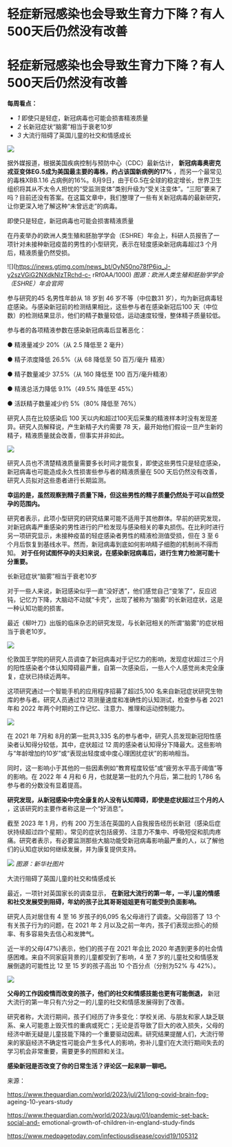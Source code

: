 # 轻症新冠感染也会导致生育力下降？有人500天后仍然没有改善

# 轻症新冠感染也会导致生育力下降？有人500天后仍然没有改善

**每周看点：**

  * _1_ 即使只是轻症，新冠病毒也可能会损害精液质量
  * _2_ 长新冠症状“脑雾”相当于衰老10岁
  * _3_ 大流行阻碍了英国儿童的社交和情感成长

![](https://inews.gtimg.com/news_bt/OVdBmDb4RUEqO7HjYy8WmqmBBr3DJaobm7MPz8KrL42vkAA/1000)

据外媒报道，根据美国疾病控制与预防中心（CDC）最新估计， **新冠病毒奥密克戎亚变体EG.5成为美国最主要的毒株，约占该国新病例的17%**
，而另一个最常见的毒株XBB.1.16
占病例的16%。8月9日，由于EG.5在全球的稳定增长，世界卫生组织将其从不太令人担忧的“受监测变体”类别升级为“受关注变体”。“三阳”要来了吗？目前还没有答案。在这篇文章中，我们整理了一些有关新冠病毒的最新研究，让你更深入地了解这种“未曾远走”的病毒。

即使只是轻症，新冠病毒也可能会损害精液质量

在丹麦举办的欧洲人类生殖和胚胎学学会（ESHRE）年会上，科研人员报告了一项针对未接种新冠疫苗的男性的小型研究，表示在轻度感染新冠病毒超过3
个月后，精液质量仍然受损。

![](https://inews.gtimg.com/news_bt/OyN50no78fP6iq_J-y2szVGiG2NXdkNlzTRchd-c-
rRf0AA/1000) _图源：欧洲人类生殖和胚胎学学会（ESHRE）年会官网_

参与研究的45 名男性年龄从 18 岁到 46 岁不等（中位数31 岁），均为新冠病毒轻症感染。与感染新冠前的检测结果相比，这些参与者在感染新冠后100
天（中位数）的检测结果显示，他们的精子数量较低，运动速度较慢，整体精子质量较低。

参与者的各项精液参数在感染新冠病毒后显著恶化：

● 精液量减少 20%（从 2.5 降低至 2 毫升）

● 精子浓度降低 26.5%（从 68 降低至 50 百万/毫升 精液）

● 精子数量减少 37.5%（从 160 降低至 100 百万/毫升精液）

● 精液总活力降低 9.1%（49.5% 降低至 45%）

● 活跃精子数量减少约 5%（80% 降低至 76%）

研究人员在比较感染后 100 天以内和超过100天后采集的精液样本时没有发现差异。研究人员解释说，产生新精子大约需要 78
天，最开始他们假设一旦产生新的精子，精液质量就会改善，但事实并非如此。

![](https://inews.gtimg.com/newsapp_bt/0/15816202028/1000)

研究人员也不清楚精液质量需要多长时间才能恢复，即使这些男性只是轻症感染，新冠病毒也可能造成永久性损害些参与者的精液质量在 500
天后仍然没有改善，研究人员拟对这些患者进行长期监测。

**幸运的是，虽然观察到精子质量下降，但这些男性的精子质量仍然处于可以自然受孕的范围内。**

研究者表示，此项小型研究的研究结果可能不适用于其他群体。早前的研究发现，对新冠病毒严重感染的男性进行的尸检发现与感染相关的睾丸损伤。在比利时进行另一项研究显示，未接种疫苗的轻症感染者男性的精液检测值受损，但在
3 至 6 个月后恢复到基线水平。然而，新冠病毒到底如何影响精子细胞的机制尚不得而知。
**对于任何试图怀孕的夫妇来说，在感染新冠病毒后，进行生育力检测可能十分重要。**

长新冠症状“脑雾”相当于衰老10岁

对于一些人来说，新冠感染似乎一直“没好透”，他们感觉自己“变笨了”，反应迟钝，记忆力下降，大脑动不动就“卡壳”，出现了被称为“脑雾”的长新冠症状，这是一种认知功能的损害。

最近《柳叶刀》出版的临床杂志的研究发现，与长新冠相关的所谓“脑雾”的症状相当于衰老10岁。

![](https://inews.gtimg.com/newsapp_bt/0/15816202488/1000)

伦敦国王学院的研究人员调查了新冠病毒对于记忆力的影响，发现症状超过三个月的阳性感染者个体认知障碍最严重，自第一次感染后，一些人个人感觉尚未完全康复，症状已持续近两年。

这项研究通过一个智能手机的应用程序招募了超过5,100 名来自新冠症状研究生物库的参与者。研究人员通过12 项测量速度和准确性的认知测试，检查参与者
2021 年和 2022 年两个时期的工作记忆、注意力、推理和运动控制能力。

![](https://inews.gtimg.com/newsapp_bt/0/12981992532/1000)

在 2021 年 7月和 8月的第一批共3,335 名的参与者中，研究人员发现新冠阳性感染者认知得分较低，其中，症状超过 12
周的感染者认知得分下降最大。这些影响与“年龄增加约10岁”或“表现出轻度或中度心理困扰症状”的影响相当。

同时，这一影响小于其他的一些因素例如“教育程度较低”或“疲劳水平高于阈值”等的影响。在 2022 年 4 月和 6 月，也就是第一批的九个月后，第二批的
1,786 名参与者的分数没有显着提高。

**研究发现，从新冠感染中完全康复的人没有认知障碍，即使是症状超过三个月的人** ，这该研究的主要作者称这是一个“好消息”。

截至 2023 年 1 月，约有 200
万生活在英国的人自我报告经历长新冠（感染后症状持续超过四个星期）。常见的症状包括疲劳、注意力不集中、呼吸短促和肌肉疼痛。研究者表示，有必要监测那些大脑功能受新冠病毒影响最严重的人，以了解他们的认知症状如何继续发展，并为康复提供支持。

![](https://inews.gtimg.com/news_bt/Oai1EZ2obi4s2GV5zdTM4wWZioBGdguJaFfNgLOToGZ8oAA/1000)
_图源：新华社图片_

大流行阻碍了英国儿童的社交和情感成长

最近，一项针对英国家长的调查显示， **在新冠大流行的第一年，一半儿童的情感和社交发展受到阻碍，年幼的孩子比其哥哥姐姐更有可能受到负面影响。**

研究人员对居住有 4 至 16 岁孩子的6,095 名父母进行了调查。父母回答了 13 个有关孩子行为的问题，在 2021 年 2
月以及之前一年内，孩子们表现出担心的频率、有多容易失去信心和发脾气。

近一半的父母(47%)表示，他们的孩子在 2021 年会比 2020 年遇到更多的社会情感困难。来自不同家庭背景的儿童都受到了影响，4 至 7
岁的儿童社交和情感发展倒退的可能性比 12 至 15 岁的孩子高出 10 个百分点（分别为52% 与 42%）。

![](https://inews.gtimg.com/newsapp_bt/0/15816205107/1000)

**父母的工作因疫情而改变的孩子，他们的社交和情感技能也更有可能倒退，** 新冠大流行的第一年只有六分之一的儿童的社交和情感发展得到了改善。

研究者称，大流行期间，孩子们经历了许多变化：学校关闭、与朋友和家人缺乏联系、亲人可能患上毁灭性的重病或死亡；无论是否导致了巨大的收入损失，父母的经济中断无疑是儿童技能下降的一个重要驱动因素。研究结果提醒人们，大流行带来的家庭经济不确定性可能会产生多代人的影响，弥补儿童们在大流行期间失去的学习机会非常重要，需要更多的照顾和关注。

**感染新冠是否改变了你的日常生活？评论区一起来聊一聊吧。**

来源：

https://www.theguardian.com/world/2023/jul/21/long-covid-brain-fog-
ageing-10-years-study

https://www.theguardian.com/world/2023/aug/01/pandemic-set-back-social-and-
emotional-growth-of-children-in-england-study-finds

https://www.medpagetoday.com/infectiousdisease/covid19/105312

